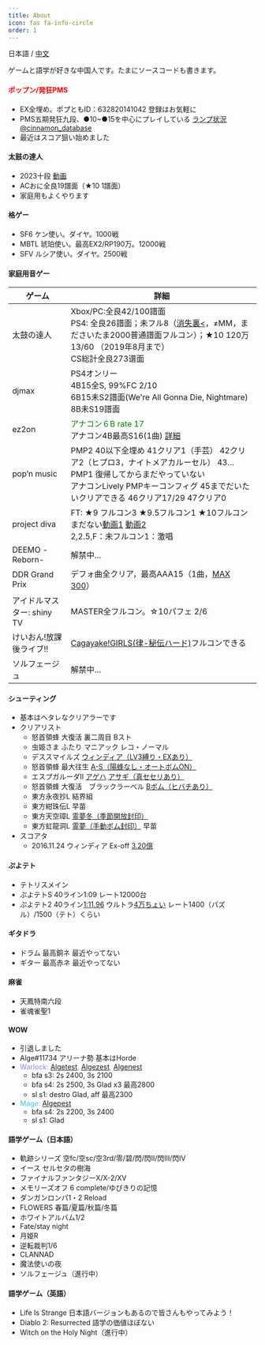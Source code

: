 ```yaml
---
title: About
icon: fas fa-info-circle
order: 1
---
```


日本語 / [中文](/about_cn)

ゲームと語学が好きな中国人です。たまにソースコードも書きます。

#### <font color="red">ポップン/発狂PMS</font>
* EX全埋め。ポプともID：632820141042 登録はお気軽に
* PMS五期発狂九段、●10~●15を中心にプレイしている [ランプ状況@cinnamon_database](https://cinnamon.link/users/xedcnp/score?table_id=dgm0s5&legacy=0&player=beatoraja%20&graph_type=lamp)
* 最近はスコア狙い始めました

#### 太鼓の達人
* 2023十段 [動画](https://www.bilibili.com/video/BV1zV411K7om/?spm_id_from=333.999.list.card_archive.click)
* ACおに全良19譜面（★10 1譜面）
* 家庭用もよくやります

#### 格ゲー
* SF6 ケン使い。ダイヤ。1000戦
* MBTL 琥珀使い。最高EX2/RP190万。12000戦
* SFV ルシア使い。ダイヤ。2500戦

#### 家庭用音ゲー

<div class="table-wrapper">
<table id="skill_table" class="skill_table_hide">
  <thead>
    <tr>
      <th>ゲーム</th>
      <th>詳細</th>
    </tr>
  </thead>
  <tbody>
    <tr>
      <td>太鼓の達人</td>
      <td>Xbox/PC:全良42/100譜面<br/>PS4: 全良26譜面；未フル8（<a href="https://www.bilibili.com/video/BV17t411u7Rb">消失裏<</a>，≠MM，まださいたま2000普通譜面フルコン）；★10 120万13/60 （2019年8月まで）<br>CS総計全良273谱面</td>
    </tr>
    <tr>
      <td>djmax</td>
      <td>PS4オンリー<br>4B15全S, 99%FC 2/10<br>6B15未S2譜面(We're All Gonna Die, Nightmare)<br>8B未S19譜面</td>
    </tr>
    <tr>
      <td>ez2on</td>
      <td><font color="green">アナコン６B rate 17</font><br>アナコン4B最高S16(1曲) <a href="https://docs.google.com/spreadsheets/d/1aQI3IRFGZcZ9afgbxY730PBUYqvpclEDIA9EbcuRxis/edit#gid=604526569">詳細</a></td>
    </tr>
    <tr>
      <td>pop’n music</td>
      <td>PMP2 40以下全埋め 41クリア1（手芸） 42クリア2（ヒプロ3，ナイトメアカルーセル） 43…<br>PMP1 復帰してからまだやっていない<br>アナコンLively PMPキーコンフィグ 45までだいたいクリアできる 46クリア17/29 47クリア0</td>
    </tr>
    <tr>
      <td>project diva</td>
      <td>FT: ★9 フルコン3 ★9.5フルコン1 ★10フルコンまだない<a href="https://www.bilibili.com/video/BV1RW411k7VZ">動画1</a> <a href="https://www.bilibili.com/video/BV1u54y1p77f">動画2</a><br>2,2.5,F：未フルコン1：激唱</td>
    </tr>
    <tr>
      <td>DEEMO -Reborn-</td>
      <td>解禁中…</td>
    </tr>
    <tr>
      <td>DDR Grand Prix</td>
      <td>デフォ曲全クリア，最高AAA15（1曲，<a href="https://www.bilibili.com/video/BV1BY411s7ML">MAX 300</a>）</td>
    </tr>
    <tr>
      <td>アイドルマスター: shiny TV</td>
      <td>MASTER全フルコン。☆10パフェ 2/6</td>
    </tr>
    <tr>
      <td>けいおん!放課後ライブ!!</td>
      <td><a href="https://www.bilibili.com/video/BV1tW411q737">Cagayake!GIRLS(律-秘伝ハード)</a>フルコンできる</td>
    </tr>
    <tr>
      <td>ソルフェージュ</td>
      <td>解禁中…</td>
    </tr>
  </tbody>
</table>
</div>

#### シューティング
* 基本はヘタレなクリアラーです
* クリアリスト
  * 怒首領蜂 大復活 裏二周目 Bスト
  * 虫姫さま ふたり マニアック レコ・ノーマル
  * デススマイルズ [ウィンディア（LV3縛り・EXあり）](https://www.bilibili.com/video/BV18h411i7UE)
  * 怒首領蜂 最大往生 [A-S（陽蜂なし・オートボムON）](https://www.bilibili.com/video/BV1iA411w7zG)
  * エスプガルーダII [アゲハ](https://www.bilibili.com/video/BV1564y197GP) [アサギ（真セセリあり）](https://www.bilibili.com/video/BV1Q44y1t7Xy/)
  * 怒首領蜂 大復活　ブラックラーベル [Bボム（ヒバチあり）](https://www.bilibili.com/video/BV1wq4y1r7V2)
  * 東方永夜抄L 結界組
  * 東方紺珠伝L 早苗
  * 東方天空璋L [霊夢冬（季節開放封印）](https://www.bilibili.com/video/BV1AW411g745) 
  * 東方虹龍洞L [霊夢（手動ボム封印）](https://www.bilibili.com/video/BV1Bq4y1j7Q5) 早苗 
* スコアタ
  * 2016.11.24 ウィンディア Ex-off [3.20億](https://www.bilibili.com/video/BV1uQ4y1m7Bh)

#### ぷよテト
* テトリスメイン
* ぷよテトS 40ライン1:09 レート12000台 
* ぷよテト2 40ライン[1:11.96](https://www.bilibili.com/video/BV1sy4y1L7Dr) ウルトラ[4万ちょい](https://www.bilibili.com/video/BV1pv411J7W5) レート1400（パズル）/1500（テト）くらい

#### ギタドラ
* ドラム 最高銅ネ 最近やってない
* ギター 最高赤ネ 最近やってない

#### 麻雀
* 天鳳特南六段
* 雀魂雀聖1

#### WOW
* 引退しました
* Alge#11734 アリーナ勢 基本はHorde
* <font color="#8787ED">Warlock: <a href="https://worldofwarcraft.com/en-us/character/us/blackrock/algetest">Algetest</a>, <a href="https://worldofwarcraft.com/en-us/character/us/blackrock/algezest">Algezest</a>, <a href="https://worldofwarcraft.com/en-us/character/us/proudmoore/algenest">Algenest</a></font>
  * bfa s3: 2s 2400, 3s 2100
  * bfa s4: 2s 2500, 3s Glad x3 最高2800
  * sl s1: destro Glad, aff 最高2300
* <font color="#40C7EB">Mage: <a href="https://worldofwarcraft.com/en-us/character/us/blackrock/algepest">Algepest</a></font>
  * bfa s4: 2s 2200, 3s 2400
  * sl s1: Glad

#### 語学ゲーム（日本語）
* 軌跡シリーズ 空fc/空sc/空3rd/零/碧/閃/閃II/閃III/閃IV
* イース セルセタの樹海
* ファイナルファンタジーX/X-2/XV
* メモリーズオフ 6 complete/ゆびきりの記憶
* ダンガンロンパ1・2 Reload
* FLOWERS 春篇/夏篇/秋篇/冬篇
* ホワイトアルバム1/2
* Fate/stay night
* 月姫R
* 逆転裁判1/6
* CLANNAD
* 魔法使いの夜
* ソルフェージュ（進行中）

#### 語学ゲーム（英語）
* Life Is Strange 日本語バージョンもあるので皆さんもやってみよう！
* Diablo 2: Resurrected 語学の価値ほぼない
* Witch on the Holy Night（進行中）

